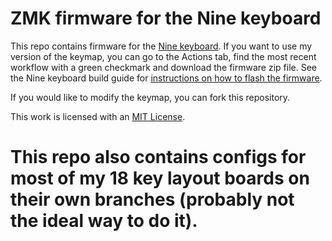 # ZMK firmware for the Nine keyboard

This repo contains firmware for the [Nine keyboard](https://github.com/bsag/nine-nano). If you want to use my version of the keymap, you can go to the Actions tab, find the most recent workflow with a green checkmark and download the firmware zip file. See the Nine keyboard build guide for [instructions on how to flash the firmware](https://github.com/bsag/nine-nano/blob/main/docs/build_guide.md#flashing-firmware). 

If you would like to modify the keymap, you can fork this repository.

This work is licensed with an [MIT License](LICENSE).

# This repo also contains configs for most of my 18 key layout boards on their own branches (probably not the ideal way to do it).

